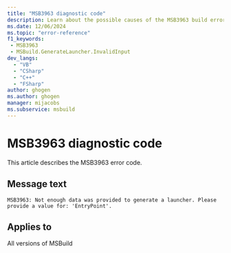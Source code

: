 ```yaml
---
title: "MSB3963 diagnostic code"
description: Learn about the possible causes of the MSB3963 build error, and get troubleshooting tips.
ms.date: 12/06/2024
ms.topic: "error-reference"
f1_keywords:
 - MSB3963
 - MSBuild.GenerateLauncher.InvalidInput
dev_langs:
  - "VB"
  - "CSharp"
  - "C++"
  - "FSharp"
author: ghogen
ms.author: ghogen
manager: mijacobs
ms.subservice: msbuild
---
```


# MSB3963 diagnostic code

<!-- :::ErrorDefinitionDescription::: -->
<!-- :::editable-content name="introDescription"::: -->
This article describes the MSB3963 error code.
<!-- :::editable-content-end::: -->

## Message text

`MSB3963: Not enough data was provided to generate a launcher. Please provide a value for: 'EntryPoint'.`

<!-- :::editable-content name="postOutputDescription"::: -->
<!--
{StrBegin="MSB3963: "}
-->
<!-- :::editable-content-end::: -->
<!-- :::ErrorDefinitionDescription-end::: -->

## Applies to

All versions of MSBuild
